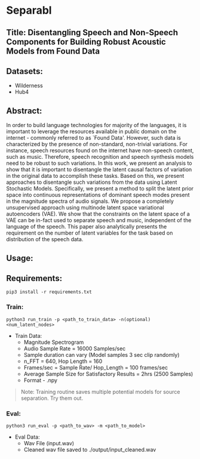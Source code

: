 # Separabl

## Title: Disentangling Speech and Non-Speech Components for Building Robust Acoustic Models from Found Data

## Datasets:
- Wilderness
- Hub4

## Abstract:
In order to build language technologies for majority of the languages, it is important to leverage the resources available in public domain on the internet - commonly referred to as `Found Data'. However, such data is characterized by the presence of non-standard, non-trivial variations. For instance, speech resources found on the internet have non-speech content, such as music. Therefore, speech recognition and speech synthesis models need to be robust to such variations. In this work, we present an analysis to show that it is important to disentangle the latent causal factors of variation in the original data to accomplish these tasks. Based on this, we present approaches to disentangle such variations from the data using Latent Stochastic Models. Specifically, we present a method to split the latent prior space into continuous representations of dominant speech modes present in the magnitude spectra of audio signals. We propose a completely unsupervised approach using multinode latent space variational autoencoders (VAE). We show that the constraints on the latent space of a VAE can be in-fact used to separate speech and music, independent of the language of the speech. This paper also analytically presents the requirement on the number of latent variables for the task based on distribution of the speech data.


## Usage:

## Requirements:
```
pip3 install -r requirements.txt
```

### Train:
```
python3 run_train -p <path_to_train_data> -n(optional) <num_latent_nodes>
```
- Train Data: 
  - Magnitude Spectrogram
  - Audio Sample Rate = 16000 Samples/sec
  - Sample duration can vary (Model samples 3 sec clip randomly)
  - n_FFT = 640, Hop Length = 160
  - Frames/sec = Sample Rate/ Hop_Length = 100 frames/sec
  - Average Sample Size for Satisfactory Results = 2hrs (2500 Samples)
  - Format - .npy
> Note: Training routine saves multiple potential models for source separation. Try them out.  
 
### Eval:
```
python3 run_eval -p <path_to_wav> -m <path_to_model>
```
- Eval Data:
  - Wav File (input.wav)
  - Cleaned wav file saved to ./output/input_cleaned.wav


